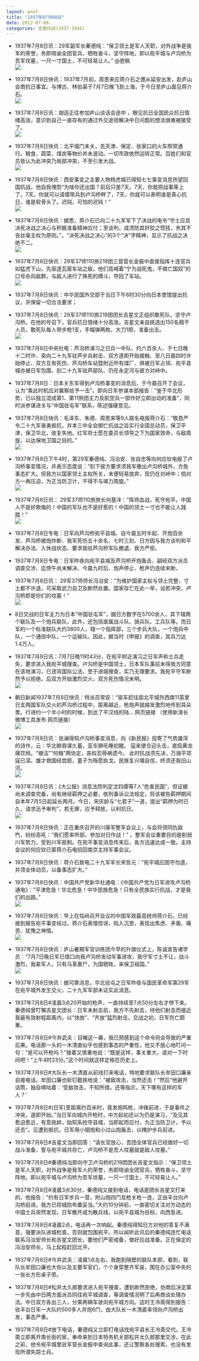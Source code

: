 ```yaml
---
layout: post
title: "1937年07月08日"
date: 2012-07-08
categories: 全面抗战(1937-1945)
---
```


<meta name="referrer" content="no-referrer" />

- 1937年7月8日讯：29军副军长秦德纯：“保卫领土是军人天职，对外战争是我军的荣誉，务即晓谕全团官兵，牺牲奋斗，坚守阵地，即以宛平城与卢沟桥为吾军坟墓，一尺一寸国土，不可轻易让人。” @鬯枫 <br/><img src="https://ww4.sinaimg.cn/large/aca367d8gw1dyt7axo298j.jpg" />

- 1937年7月8日快讯：1937年7月初，周恩来应蒋介石之邀从延安出发，赴庐山会商抗日事宜。与博古、林伯渠于7月7日晚飞到上海，于今日至庐山面见蒋介石。 <br/><img src="https://ww4.sinaimg.cn/large/aca367d8jw1dupvn5yp5ij.jpg" />

- 1937年7月8日讯：胡适正往参加庐山谈话会途中 ，眼见抗日全国民众抗日情绪高涨，意识到自己一直存有的通过外交途径解决中日问题的想法很难被接受了。 <br/><img src="https://ww4.sinaimg.cn/large/aca367d8jw1dupurw6bldj.jpg" />

- 1937年7月8日快讯：北平城门未关，去天津、保定、张家口的火车照常通行。粮食、蔬菜、煤炭等物价并未波动。一切市政依然运转正常。百姓们和官员皆认为此冲突乃局部冲突，不至引发大战。 <br/><img src="https://ww4.sinaimg.cn/large/aca367d8gw1dupu0xqbztj.jpg" />

- 1937年7月8日快讯：西安事变之主要人物杨虎城已得知七七事变消息热望回国抗战，他自我埋怨“为啥你还出国？前后只差7天。7天，你就把战事等上了。7天，你就可以请缨带兵到卢沟桥畔了，7天，你就可以表明谁是真心抗日，谁是软骨头了。迟钝，可怕的迟钝！” <br/><img src="https://ww1.sinaimg.cn/large/aca367d8jw1duptww1zn8j.jpg" />

- 1937年7月8日快讯：据悉，蒋介石已向二十九军军下了决战的电令“守土应具决死决战之决心与积极准备精神应付；至谈判，成须防其奸狡之惯技，务其不丧丝毫主权为原则。”，“决死决战之决心”的3个“决”字精神，显示了抗战之决绝不二。 <br/><img src="https://ww3.sinaimg.cn/large/aca367d8jw1dupt1hhasyj.jpg" />

- 1937年7月8日快讯：29军37师110旅219团三营营长金振中直接指挥十连官兵如猛虎下山，先驱逐瓦窑车站之敌，他们高喊着“宁为战死鬼，不做亡国奴”的口号杀向敌群，与敌人进行了殊死的搏斗，夺回了车站。 <br/><img src="https://ww1.sinaimg.cn/large/aca367d8jw1dups6n3hg0j.jpg" />

- 1937年7月8日快讯：中华民国外交部于当日下午6时30分向日本使馆提出抗议，并保留一切合法要求； 

- 1937年7月8日快讯：29军37师110旅219团团长吉星文正组织敢死队，坚守卢沟桥。在他的号召下，官兵抗日情绪十分高涨。吉星文亲自挑选出150名精干人员，敢死队每人带步枪1支，手榴弹两枚，大刀1把，准备出击。 <br/><img src="https://ww2.sinaimg.cn/large/aca367d8jw1duprb975rdj.jpg" />

- 1937年7月8日中央社电：芦沟桥演习之日兵一中队、约六百余人、于七日晚十二时许、突向二十九军驻芦步兵射击、双方遂即开始接触、至八日晨四时许始停止、双方互有死伤、芦沟桥车站暨附近所有煤厂、俱被日军占领、宛平县城亦被日军包围、刻二十九军驻芦部队、仍在永定河与彼方对峙中。 

- 1937年7月8日：日本关东军得到卢沟桥事变的消息后，于今晨召开了会议，认为“乘此时机应对冀察给予一击”，即向日军参谋本部报告：“鉴于华北形势，已以独立混成第1、第11旅团主力及航空兵一部作好立即出动的准备”，同时派参谋进关与“中国驻屯军”联系，陈述强硬意见。 

- 1937年7月8日快讯：毛泽东、朱德、周恩来等9人联名电报蒋介石：“敬恳严令二十九军奋勇抵抗，并本三中全会御亡抗战之旨实行全国总动员，保卫平津，保卫华北，收复失地。红军将士愿在委员长领导之下为国家效命，与敌周旋，以达保地卫国之目的。” <br/><img src="https://ww1.sinaimg.cn/large/aca367d8jw1dupqhvjbovj.jpg" />

- 1937年7月8日下午4时，第29军秦德纯、冯治安、张自忠等向何应钦电报了卢沟桥事变情况，并表示态度说：“刻下彼方要求须我军撤出卢沟桥城外，方免事态扩大。但我方以国家领土主权所关，未便轻易放弃，现仍在对峙中；倘对方一再压迫，为正当防卫计，不得不与竭力周旋。” <br/><img src="https://ww1.sinaimg.cn/large/aca367d8tw1dupps06n9yj.jpg" />

- 1937年7月8日讯： 29军37师110旅旅长何基沣：“挥师血战，死守宛平。中国人不是好欺侮的！中国的军队也不是好惹的！中国的领土一寸也不能让人践踏！” <br/><img src="https://ww3.sinaimg.cn/large/aca367d8jw1duppl20fiyg.gif" />

- 1937年7月8日专电：日军向芦沟桥宛平县城、自今晨五时半起、开炮百余发、芦沟桥被炮炸断、我军死伤五十余名、七时三刻、日方因与我方谈判和平解决办法、入休战状态、要求我驻芦沟桥军队撤退、我方严拒。 

- 1937年7月8日专电：日军昨夜向宛平县城及芦沟桥开炮轰击、嗣经双方派员调查交涉、迄傍午尚未解决、今晨九时后、炮声停止、枪声仍连续未断、 

- 1937年7月8日讯： 29军37师师长冯治安：“为维护国家主权与领土完整，寸土都不许退，可采取武力自卫及断然处置。国家存亡在此一举，设若冲突，卢沟桥即是你们的坟墓！” <br/><img src="https://ww4.sinaimg.cn/large/aca367d8jw1dupormegkwj.jpg" />

- 8日交战的日军主力为日本“中国驻屯军”，据日方数字在5700余人，其下辖两个联队及一个炮兵联队，此外，还包括直属战斗队、骑兵队、工兵队等。而日军的一个标准联队大约3800人，辖一个指挥部，三个步兵大队，一个炮兵中队，一个通信中队，一个运输队。因此，据当时《申报》的调查，其兵力达1.4万人。 

- 1937年7月8日讯：7月7日晚11时43分，在宛平附近演习之日军声称士兵走失，要求进入我宛平城搜查。卢沟桥是中国领土，日本军队事前未得我方同意在该地演习，已违背国际公法，至于进城搜查，实乃无理要求。我宛平守军断然予以拒绝，后双方开始激烈交火，双方死伤情况未明。 <br/><img src="https://ww3.sinaimg.cn/large/aca367d8jw1dupn0upnumj.jpg" />

- 朝日新闻1937年7月8日快讯：特派员常安：“驱车赶往距北平城外西南11英里日支两国军队交火的芦沟桥过程中，距离越近，枪炮声就越发激烈地传到耳朵里。行进约一个半小时的时候，到达了平汉线的陆... 网页链接 （使用新浪长微博工具发布 网页链接） <br/><img src="https://ww2.sinaimg.cn/large/aca367d8jw1dupmxe9u5sj.jpg" />

- 1937年7月8日讯：张澜得知卢沟桥事变消息，向《新民报》投寄了气势雄浑的诗作，云：华北鲸吞谋久蓄，亚东狮吼睡初醒。 寇来便合迎头击，直捣黄龙痛饮倾。“塘沽”“何梅”两协定，丧权忍辱祸遗今。 此时抗战须先决，万骑平郊寇已深。雄才救国经尝胆，童子为殇愿执戈。民族复兴堪自信，终须还我旧山河。 <br/><img src="https://ww1.sinaimg.cn/large/aca367d8gw1dupm5cz6zzj.jpg" />

- 1937年7月8日讯：《大公报》消息法院判定沈钧儒等7人“危害民国”，但证据尚未调查完备，尚有继续羁押之必要，依刑事诉讼法规定，将该被告羁押期间自本年7月5日起延长两月。今日，宋庆龄与“七君子”一道，提出“羁押为时已久，请求迅予审判”，若无罪，应予释放，以利抗日。 <br/><img src="https://ww1.sinaimg.cn/large/aca367d8gw1dupm263duaj.jpg" />

- 1937年7月8日快讯：正在重庆召开的川康军整军会议上，与会将领同仇敌忾，纷纷高吼：“我们愿率所部，参加对日作战！” ，整军会议重要目的是削弱川军势力，受到川军抵制。在宛平事变消息传来后，各方迅速达成一致。主持会议的何应钦已蒙蒋介石电招回南京主持军事会议。 

- 1937年7月8日快讯：蒋介石致电二十九军军长宋哲元：“宛平城应固守勿退，并须全体动员，以备事态扩大。” 

- 1937年7月8日快讯：中国共产党新华社通电：《中国共产党为日军进攻卢沟桥通电》：“平津危急！华北危急！中华民族危急！只有全民族实行抗战，才是我们的出路。” <br/><img src="https://ww2.sinaimg.cn/large/aca367d8gw1dupct72golj.jpg" />

- 1937年7月8日快讯：早上在牯岭召开会议的中国军政最高统帅蒋介石，已经接到报告宛平事变经过。蒋介石表情惊讶，陷入沉思，表现出焦虑、矛盾、痛苦、犹豫之神情。 <br/><img src="https://ww3.sinaimg.cn/large/aca367d8gw1dup9uk6iojj.jpg" />

- 1937年7月8日快讯：庐山暑期军官训练团今早的升旗仪式上，陈诚宣告诸学员：“7月7日晚日军已借口向我卢沟桥发动军事进攻，我守军寸土不让，战斗激烈，我辈军人，只有马革裹尸，为国牺牲，来保卫祖国。” <br/><img src="https://ww2.sinaimg.cn/large/aca367d8gw1dup9md7g0vj.jpg" />

- 1937年7月8日快讯：据可靠消息，华北驻屯之日军昨夜与国民革命军第29军在宛平城外发生交火，二十九军军部未证实此消息。 

- 1937年7月8日#凌晨3点20开始的枪声，一直持续至7点50分左右才停下来。秦德纯曾叮嘱吉星文团长：日军未射击前，我方不先射击，待他们射击而接近我最有效射程距离内，以“快放”、“齐放”猛烈射击。交战之初，日军伤亡颇重。 

- 1937年7月8日#今井武夫：目睹这一幕，我已预感到这个命令将会导致的严重后果。电话那一头的一木清直似乎也感到事态的严重性，他又不放心地叮问一句：“是可以开枪吗？”接着又慎重地说：“既是这样，事关重大，请对一下时间吧！”上午4时23分。”这个时间就这样定格在历史上。 

- 1937年7月8日#大队长一木清直从前线打来电话，特地要求联队长牟田口廉亲自接电话。牟田口廉也斩钉截铁地说：“被敌攻击，当然还击！”然后“他避开话筒，独自嘀咕着：‘受敌攻击，不知所措，还等指示，天下哪有这样的军人？’ 

- 1937年7月8日#(日军)至距离约百米时，竟发炮鸣枪，冲锋前进，于是事件之冲突，遂即开始。”当日军向城内开枪时，中方起初还以为仍是演习，“及见其愈迫愈近，有意挑衅，始知系抢夺县城，当即起而应付，为正当防卫计，予以还击”。见遭到抵抗，日军用小钢炮和小过山炮轰击，以掩护步兵前进。 

- 1937年7月8日#吉星文当即回答：“请长官放心，吾团全体官兵已经做好一切战斗准备，誓与宛平城共存亡，卢沟桥不是吾人坟墓就是敌人坟墓。” 

- 1937年7月8日#秦德纯当即向守卫卢沟桥的219团团长吉星文指示：“保卫领土是军人天职，对外战争是我军人的荣誉，务即晓谕全团官兵，牺牲奋斗，坚守阵地，即以宛平城与卢沟桥为吾军坟墓，一尺一寸国土，不可轻易让人。” 

- 1937年7月8日#凌晨3点30分，秦德纯又接到电话，电话是团长吉星文打来的，他报告：“约有日军步兵一营，附山炮四门及枪关枪一连，正由丰台向卢沟桥前进。我方已将城防布置妥当。”大约10分钟前，一直密切关注对方动态的中国士兵突然发现，日军散开成为散兵线，以宛平县城为目标，向西急进。 

- 1937年7月8日#凌晨2点，电话再一次响起。秦德纯得知日方对他的答复不满意，强要派队进城检查，否则就包围宛平。所以闻听此讯后的秦德纯连忙电话联系冯治安师长和吉星文团长，要他们严密戒备，做好应战准备。正在保定的冯治安师长，马上起程赶回北平。 

- 1937年7月8日#今井武夫：凌晨1点左右，我跑到隔壁的联队本部，看到，联队长牟田口廉也大佐以及主要军官们，个个身穿整齐军装，围在办公室中央的一张长方形桌子旁。 

- 1937年7月8日#松井太久郎要求进入宛平搜查，遭到断然拒绝，协商后决定第一步先由中日两方面派员同往宛平城调查，等调查情况明了后再商谈处理办法。中日双方各出三人，分乘两辆车驶向宛平城方向。这时王冷斋得到报告：驻丰台日军一大队约500多人并炮6门，由大队长一木清直率领向卢沟桥出发，事态严重。 

- 1937年7月8日#放下电话，秦德纯又立即打电话找宛平县长王冷斋交代。王冷斋立即离开南长街的家，奉命来到日本特务机关部松井太久郎那里交涉。在此之前，他令宛平城里驻军营长金振中查询此事，还让警察各处搜索，也没有发现所谓失踪士兵。 

